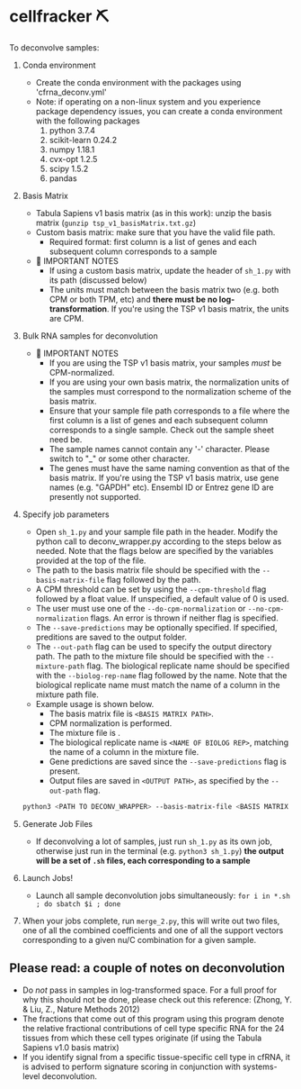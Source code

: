 # cellfracker ⛏

To deconvolve samples:
1. Conda environment
	- Create the conda environment with the packages using 'cfrna_deconv.yml'
	- Note: if operating on a non-linux system and you experience package dependency issues, you can create a conda environment with the following packages
	  	1. python 3.7.4
		2. scikit-learn 0.24.2
		3. numpy 1.18.1
		4. cvx-opt 1.2.5
		5. scipy 1.5.2
		6. pandas

2. Basis Matrix
	- Tabula Sapiens v1 basis matrix (as in this work): unzip the basis matrix (`gunzip tsp_v1_basisMatrix.txt.gz`)
	- Custom basis matrix: make sure that you have the valid file path.
		* Required format: first column is a list of genes and each subsequent column corresponds to a sample 
	- 🚨 IMPORTANT NOTES
		* If using a custom basis matrix, update the header of `sh_1.py` with its path (discussed below)
		* The units must match between the basis matrix two (e.g. both CPM or both TPM, etc) and **there must be no log-transformation**. If you're using the TSP v1 basis matrix, the units are CPM. 


3. Bulk RNA samples for deconvolution
	- 🚨 IMPORTANT NOTES
		- If you are using the TSP v1 basis matrix, your samples *must* be CPM-normalized. 
		- If you are using your own basis matrix, the normalization units of the samples must correspond to the normalization scheme of the basis matrix. 
		- Ensure that your sample file path corresponds to a file where the first column is a list of genes and each subsequent column corresponds to a single sample. Check out the sample sheet need be.
		- The sample names cannot contain any '-' character. Please switch to "_" or some other character.
		- The genes must have the same naming convention as that of the basis matrix. If you're using the TSP v1 basis matrix, use gene names (e.g. "GAPDH" etc). Ensembl ID or Entrez gene ID are presently not supported.

5. Specify job parameters
 	- Open `sh_1.py` and your sample file path in the header. Modify the python call to deconv_wrapper.py according to the steps below as needed. Note that the flags below are specified by the variables provided at the top of the file.
	- The path to the basis matrix file should be specified with the `--basis-matrix-file` flag followed by the path.
	- A CPM threshold can be set by using the `--cpm-threshold` flag followed by a float value. If unspecified, a default value of 0 is used. 
	- The user must use one of the `--do-cpm-normalization` or `--no-cpm-normalization` flags. An error is thrown if neither flag is specified. 
	- The `--save-predictions` may be optionally specified. If specified, preditions are saved to the output folder. 
	- The `--out-path` flag can be used to specify the output directory path. The path to the mixture file should be specified with the `--mixture-path` flag. The biological replicate name should be specified with the `--biolog-rep-name` flag followed by the name. Note that the  biological replicate name must match the name of a column in the mixture path file.
	- Example usage is shown below. 
		- The basis matrix file is `<BASIS MATRIX PATH>`.
		- CPM normalization is performed. 
		- The mixture file is <MIXTURE PATH>.
		- The biological replicate name is `<NAME OF BIOLOG REP>`, matching the name of a column in the mixture file. 
		- Gene predictions are saved since the `--save-predictions` flag is present.
		- Output files are saved in `<OUTPUT PATH>`, as specified by the `--out-path` flag. 
	``` bash
	python3 <PATH TO DECONV_WRAPPER> --basis-matrix-file <BASIS MATRIX PATH> --do-cpm-normalization --mixture-path <MIXTURE PATH> --biolog-rep-name <NAME OF BIOLOG REP> --save-predictions --out-path <OUTPUT PATH>
	```

5. Generate Job Files
	- If deconvolving a lot of samples, just run `sh_1.py` as its own job, otherwise just run in the terminal (e.g. `python3 sh_1.py`)
	**the output will be a set of `.sh` files, each corresponding to a sample**

6. Launch Jobs!
	- Launch all sample deconvolution jobs simultaneously: `for i in *.sh ; do sbatch $i ; done`

7. When your jobs complete, run `merge_2.py`, this will write out two files, one of all the combined coefficients and one of all the support vectors corresponding to a given nu/C combination for a given sample.
 
## Please read: a couple of notes on deconvolution
- Do *not* pass in samples in log-transformed space. For a full proof for why this should not be done, please check out this reference: (Zhong, Y. & Liu, Z., Nature Methods 2012)
- The fractions that come out of this program using this program denote the relative fractional contributions of cell type specific RNA for the 24 tissues from which these cell types originate (if using the Tabula Sapiens v1.0 basis matrix) 
- If you identify signal from a specific tissue-specific cell type in cfRNA, it is advised to perform signature scoring in conjunction with systems-level deconvolution.
